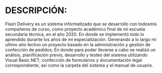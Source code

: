 # DESCRIPCIÓN:
Flash Delivery es un sistema informatizado que se desarrollo con todosmis compañeros de curso, como proyecto académico final de mi escuela secundaria técnica, en el año 2020. En donde se implementó todo lo aprendido durante los años de mi especialización. Generando a lo largo mi ultimo año lectivo un proyecto basado en la administración y gestión de confección de pedidos; En donde para poder llevarse a cabo se realizó un análisis, planificación previo, desarrollo y testeo del sistema utilizando Visual Basic.NET; confección de formularios y documentación legal correspondiente, así como la carpeta del sistema y el manual de usuario.

 
